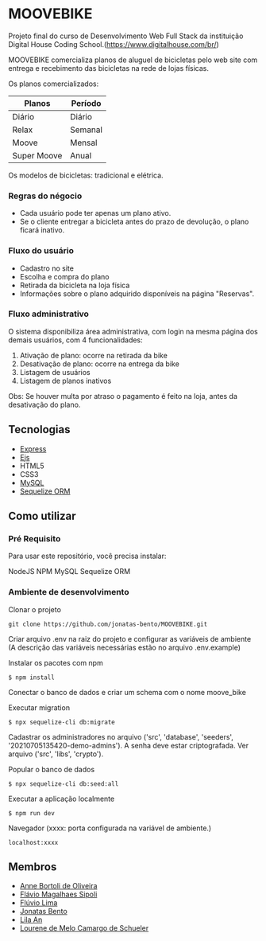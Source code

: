 # MOOVEBIKE

Projeto final do curso de Desenvolvimento Web Full Stack da instituição Digital House Coding School.(https://www.digitalhouse.com/br/)

MOOVEBIKE comercializa planos de aluguel de bicicletas pelo web site com entrega e recebimento das bicicletas na rede de lojas físicas.

Os planos comercializados:

| Planos      | Período |
| ----------- | ------- |
| Diário      | Diário  |
| Relax       | Semanal |
| Moove       | Mensal  |
| Super Moove | Anual   |

Os modelos de bicicletas: tradicional e elétrica.

### Regras do négocio

- Cada usuário pode ter apenas um plano ativo.
- Se o cliente entregar a bicicleta antes do prazo de devolução, o plano ficará inativo.

### Fluxo do usuário

- Cadastro no site
- Escolha e compra do plano
- Retirada da bicicleta na loja física
- Informações sobre o plano adquirido disponíveis na página "Reservas".

### Fluxo administrativo

O sistema disponibiliza área administrativa, com login na mesma página dos demais usuários, com 4 funcionalidades:

1) Ativação de plano:  ocorre na retirada da bike 
2) Desativação de plano: ocorre na entrega da bike
3) Listagem de usuários
4) Listagem de planos inativos

Obs: Se houver multa por atraso o pagamento é feito na loja, antes da desativação do plano.

## Tecnologias

- [Express](https://expressjs.com/pt-br/)
- [Ejs](https://ejs.co/)
- HTML5
- CSS3
- [MySQL](https://www.mysql.com/)
- [Sequelize ORM](https://sequelize.org/master/)

## Como utilizar

### Pré Requisito

Para usar este repositório, você precisa instalar:

NodeJS
NPM
MySQL
Sequelize ORM

### Ambiente de desenvolvimento

Clonar o projeto

```
git clone https://github.com/jonatas-bento/MOOVEBIKE.git
```

Criar arquivo .env na raiz do projeto e configurar as variáveis de ambiente
(A descrição das variáveis necessárias estão no arquivo .env.example)

Instalar os pacotes com npm

```
$ npm install
```

Conectar o banco de dados e criar um schema com o nome moove_bike

Executar migration

```
$ npx sequelize-cli db:migrate
```

Cadastrar os administradores no arquivo ('src', 'database', 'seeders', '20210705135420-demo-admins').
A senha deve estar criptografada. Ver arquivo ('src', 'libs', 'crypto').

Popular o banco de dados

```
$ npx sequelize-cli db:seed:all
```

Executar a aplicação localmente

```
$ npm run dev
```

Navegador (xxxx: porta configurada na variável de ambiente.)

```
localhost:xxxx
```

## Membros

- [Anne Bortoli de Oliveira](https://github.com/ANNEBORTOLI) 
- [Flávio Magalhaes Sipoli](https://github.com/flavio-sipoli) 
- [Flúvio Lima](https://github.com/Gh0ulbrz) 
- [Jonatas Bento](https://github.com/jonatas-bento) 
- [Lila An](https://github.com/lilex82) 
- [Lourene de Melo Camargo de Schueler](https://github.com/Lourene-MCSchueler)
